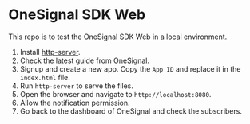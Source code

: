 # OneSignal SDK Web

This repo is to test the OneSignal SDK Web in a local environment.

1. Install [http-server](https://www.npmjs.com/package/http-server).
2. Check the latest guide from [OneSignal](https://documentation.onesignal.com/docs/web-sdk-setup).
3. Signup and create a new app. Copy the `App ID` and replace it in the `index.html` file.
4. Run `http-server` to serve the files.
5. Open the browser and navigate to `http://localhost:8080`.
6. Allow the notification permission.
7. Go back to the dashboard of OneSignal and check the subscribers.
